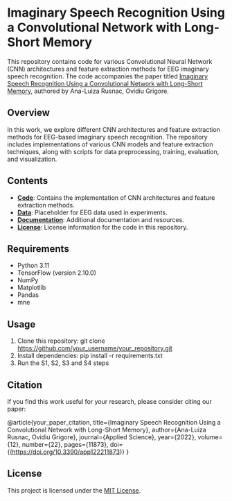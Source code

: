 # Imaginary Speech Recognition Using a Convolutional Network with Long-Short Memory

This repository contains code for various Convolutional Neural Network (CNN) architectures and feature extraction methods for EEG imaginary speech recognition. The code accompanies the paper titled [Imaginary Speech Recognition Using a Convolutional Network with Long-Short Memory](https://www.mdpi.com/2076-3417/12/22/11873), authored by Ana-Luiza Rusnac, Ovidiu Grigore.

## Overview

In this work, we explore different CNN architectures and feature extraction methods for EEG-based imaginary speech recognition. The repository includes implementations of various CNN models and feature extraction techniques, along with scripts for data preprocessing, training, evaluation, and visualization.

## Contents

- **[Code](code/)**: Contains the implementation of CNN architectures and feature extraction methods.
- **[Data](data/)**: Placeholder for EEG data used in experiments.
- **[Documentation](docs/)**: Additional documentation and resources.
- **[License](LICENSE)**: License information for the code in this repository.

## Requirements

- Python 3.11
- TensorFlow (version 2.10.0)
- NumPy
- Matplotlib
- Pandas
- mne

## Usage

1. Clone this repository:
   git clone https://github.com/your_username/your_repository.git
2. Install dependencies:
   pip install -r requirements.txt
3. Run the S1, S2, S3 and S4 steps


## Citation

If you find this work useful for your research, please consider citing our paper:

@article{your_paper_citation,
title={Imaginary Speech Recognition Using a Convolutional Network with Long-Short Memory},
author={Ana-Luiza Rusnac, Ovidiu Grigore},
journal={Applied Science},
year={2022},
volume={12},
number={22},
pages={11873},
doi={(https://doi.org/10.3390/app122211873)}
}

## License

This project is licensed under the [MIT License](LICENSE).


